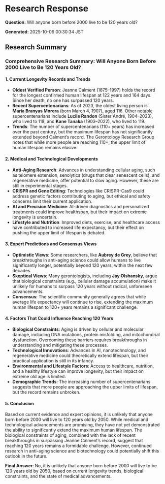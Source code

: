 # Research Response

**Question:** Will anyone born before 2000 live to be 120 years old?

**Generated:** 2025-10-06 00:30:34 JST

## Research Summary

### Comprehensive Research Summary: Will Anyone Born Before 2000 Live to Be 120 Years Old?

#### 1. **Current Longevity Records and Trends**
- **Oldest Verified Person**: Jeanne Calment (1875–1997) holds the record for the longest confirmed human lifespan at 122 years and 164 days. Since her death, no one has surpassed 120 years.
- **Recent Supercentenarians**: As of 2023, the oldest living person is **Maria Branyas Morera** (born March 4, 1907), aged 116. Other notable supercentenarians include **Lucile Randon** (Sister André, 1904–2023), who lived to 118, and **Kane Tanaka** (1903–2022), who lived to 119.
- **Trends**: The number of supercentenarians (110+ years) has increased over the past century, but the maximum lifespan has not significantly extended beyond Calment’s record. The Gerontology Research Group notes that while more people are reaching 110+, the upper limit of human lifespan remains elusive.

#### 2. **Medical and Technological Developments**
- **Anti-Aging Research**: Advances in understanding cellular aging, such as telomere extension, senolytics (drugs that clear senescent cells), and regenerative medicine, offer potential to slow aging. However, these are still in experimental stages.
- **CRISPR and Gene Editing**: Technologies like CRISPR-Cas9 could address genetic factors contributing to aging, but ethical and safety concerns limit their current application.
- **AI and Precision Medicine**: AI-driven diagnostics and personalized treatments could improve healthspan, but their impact on extreme longevity is uncertain.
- **Lifestyle and Nutrition**: Improved diets, exercise, and healthcare access have contributed to increased life expectancy, but their effect on pushing the upper limit of lifespan is debated.

#### 3. **Expert Predictions and Consensus Views**
- **Optimistic Views**: Some researchers, like **Aubrey de Grey**, believe that breakthroughs in anti-aging science could allow humans to live significantly longer, potentially beyond 120 years, within the next few decades.
- **Skeptical Views**: Many gerontologists, including **Jay Olshansky**, argue that biological constraints (e.g., cellular damage accumulation) make it unlikely for humans to surpass 120 years without radical, unforeseen advancements.
- **Consensus**: The scientific community generally agrees that while average life expectancy will continue to rise, extending the maximum human lifespan to 120+ years remains a significant challenge.

#### 4. **Factors That Could Influence Reaching 120 Years**
- **Biological Constraints**: Aging is driven by cellular and molecular damage, including DNA mutations, protein misfolding, and mitochondrial dysfunction. Overcoming these barriers requires breakthroughs in understanding and mitigating these processes.
- **Technological Innovations**: Advances in AI, nanotechnology, and regenerative medicine could theoretically extend lifespan, but their practical application is still in its infancy.
- **Environmental and Lifestyle Factors**: Access to healthcare, nutrition, and a healthy lifestyle can improve longevity, but their impact on extreme old age is limited.
- **Demographic Trends**: The increasing number of supercentenarians suggests that more people are approaching the upper limits of lifespan, but the record remains unbroken.

#### 5. **Conclusion**
Based on current evidence and expert opinions, it is unlikely that anyone born before 2000 will live to 120 years old by 2050. While medical and technological advancements are promising, they have not yet demonstrated the ability to significantly extend the maximum human lifespan. The biological constraints of aging, combined with the lack of recent breakthroughs in surpassing Jeanne Calment’s record, suggest that reaching 120 years remains a formidable challenge. However, continued research in anti-aging science and biotechnology could potentially shift this outlook in the future.

**Final Answer**: No, it is unlikely that anyone born before 2000 will live to be 120 years old by 2050, based on current longevity trends, biological constraints, and the state of medical advancements.